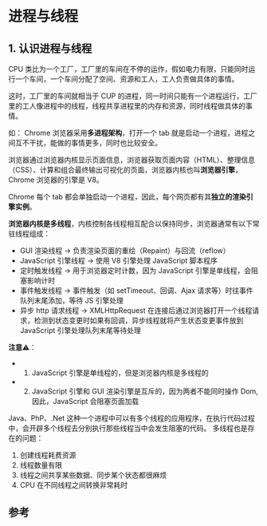 # 进程与线程

## 1. 认识进程与线程

CPU 类比为一个工厂，工厂里的车间在不停的运作，假如电力有限，只能同时运行一个车间，一个车间分配了空间、资源和工人，工人负责做具体的事情。

这时，工厂里的车间就相当于 CUP 的进程，同一时间只能有一个进程运行，工厂里的工人像进程中的线程，线程共享进程里的内存和资源，同时线程做具体的事情。

如： Chrome 浏览器采用**多进程架构**，打开一个 tab 就是启动一个进程，进程之间互不干扰，能做的事情更多，同时也比较安全。

浏览器通过浏览器内核显示页面信息，浏览器获取页面内容（HTML）、整理信息（CSS）、计算和组合最终输出可视化的页面，浏览器内核也叫**浏览器引擎**，Chrome 浏览器的引擎是 V8。

Chrome 每个 tab 都会单独启动一个进程，因此，每个网页都有其**独立的渲染引擎实例**。

**浏览器内核是多线程**，内核控制各线程相互配合以保持同步，浏览器通常有以下常驻线程组成：

- GUI 渲染线程 -> 负责渲染页面的重绘（Repaint）与回流（reflow）
- JavaScript 引擎线程 -> 使用 V8 引擎处理 JavaScript 脚本程序
- 定时触发线程 -> 用于浏览器定时计数，因为 JavaScript 引擎是单线程，会阻塞影响计时
- 事件触发线程 -> 事件触发（如 setTimeout、回调、Ajax 请求等）时往事件队列末尾添加，等待 JS 引擎处理
- 异步 http 请求线程 -> XMLHttpRequest 在连接后通过浏览器打开一个线程请求，检测到状态变更时如果有回调，异步线程就将产生状态变更事件放到 JavaScript 引擎处理队列末尾等待处理

**注意**⚠️：

- 1. JavaScript 引擎是单线程的，但是浏览器内核是多线程的
- 2. JavaScript 引擎和 GUI 渲染引擎是互斥的，因为两者不能同时操作 Dom, 因此，JavaScript 会阻塞页面加载

Java、PhP、.Net 这种一个进程中可以有多个线程的应用程序，在执行代码过程中，会开辟多个线程去分别执行那些线程当中会发生阻塞的代码。
多线程也是存在的问题：

1. 创建线程耗费资源
2. 线程数量有限
3. 线程之间共享某些数据、同步某个状态都很麻烦
4. CPU 在不同线程之间转换非常耗时

## 参考
